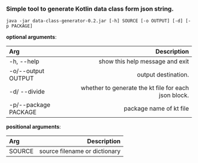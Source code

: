 ### Simple tool to generate Kotlin data class form json string.

```
java -jar data-class-generator-0.2.jar [-h] SOURCE [-o OUTPUT] [-d] [-p PACKAGE]
```

**optional arguments**:

| Arg                  |                                          Description |
|:---------------------|-----------------------------------------------------:|
| -h, --help           |                      show this help message and exit |
| -o/--output OUTPUT   |                                  output destination. |
| -d/ --divide         | whether to generate the kt file for each json block. |
| -p/--package PACKAGE |                              package name of kt file |

**positional arguments**:

| Arg    |                   Description |
|:-------|------------------------------:|
| SOURCE | source filename or dictionary |